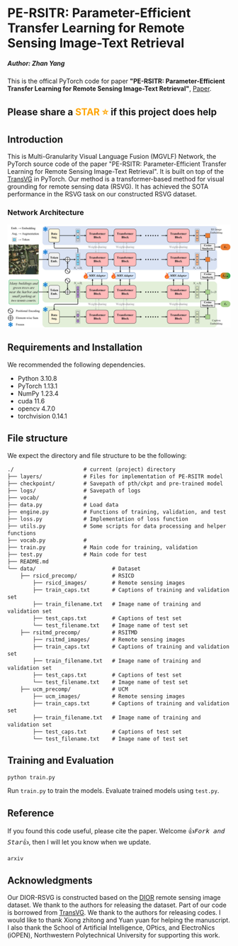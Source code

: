 # PE-RSITR: Parameter-Efficient Transfer Learning for Remote Sensing Image-Text Retrieval
##### Author: Zhan Yang 
This is the offical PyTorch code for paper **"PE-RSITR: Parameter-Efficient Transfer Learning for Remote Sensing Image-Text Retrieval"**, [Paper]().

## Please share a <font color='orange'>STAR ⭐</font> if this project does help

## Introduction
This is Multi-Granularity Visual Language Fusion (MGVLF) Network, the PyTorch source code of the paper "PE-RSITR: Parameter-Efficient Transfer Learning for Remote Sensing Image-Text Retrieval". 
It is built on top of the [TransVG](https://github.com/djiajunustc/TransVG) in PyTorch. 
Our method is a transformer-based method for visual grounding for remote sensing data (RSVG). 
It has achieved the SOTA performance in the RSVG task on our constructed RSVG dataset.


### Network Architecture
<p align="middle">
    <img src="fig/model.jpg">
</p>



## Requirements and Installation
We recommended the following dependencies.
- Python 3.10.8
- PyTorch 1.13.1
- NumPy 1.23.4
- cuda 11.6
- opencv 4.7.0
- torchvision 0.14.1

## File structure
We expect the directory and file structure to be the following:
```
./                      # current (project) directory
├── layers/             # Files for implementation of PE-RSITR model
├── checkpoint/         # Savepath of pth/ckpt and pre-trained model
├── logs/               # Savepath of logs
├── vocab/              # 
├── data.py             # Load data
├── engine.py           # Functions of training, validation, and test
├── loss.py             # Implementation of loss function
├── utils.py            # Some scripts for data processing and helper functions 
├── vocab.py            # 
├── train.py            # Main code for training, validation
├── test.py             # Main code for test
├── README.md
└── data/                        # Dataset
    ├── rsicd_precomp/           # RSICD
        ├── rsicd_images/        # Remote sensing images
        ├── train_caps.txt       # Captions of training and validation set
        ├── train_filename.txt   # Image name of training and validation set
        ├── test_caps.txt        # Captions of test set
        └── test_filename.txt    # Image name of test set
    ├── rsitmd_precomp/          # RSITMD
        ├── rsitmd_images/       # Remote sensing images
        ├── train_caps.txt       # Captions of training and validation set
        ├── train_filename.txt   # Image name of training and validation set
        ├── test_caps.txt        # Captions of test set
        └── test_filename.txt    # Image name of test set
    ├── ucm_precomp/             # UCM
        ├── ucm_images/          # Remote sensing images
        ├── train_caps.txt       # Captions of training and validation set
        ├── train_filename.txt   # Image name of training and validation set
        ├── test_caps.txt        # Captions of test set
        └── test_filename.txt    # Image name of test set
```

## Training and Evaluation
```
python train.py
```

Run ```train.py``` to train the models.
Evaluate trained models using ```test.py```.

## Reference
If you found this code useful, please cite the paper. Welcome :+1:_<big>`Fork and Star`</big>_:+1:, then I will let you know when we update.
```
arxiv
```

## Acknowledgments
Our DIOR-RSVG is constructed based on the [DIOR](http://www.escience.cn/people/JunweiHan/DIOR.html) remote sensing image dataset. 
We thank to the authors for releasing the dataset. Part of our code is borrowed from [TransVG](https://github.com/djiajunustc/TransVG). 
We thank to the authors for releasing codes. I would like to thank Xiong zhitong and Yuan yuan for helping the manuscript. 
I also thank the School of Artificial Intelligence, OPtics, and ElectroNics (iOPEN), Northwestern Polytechnical University for supporting this work.
